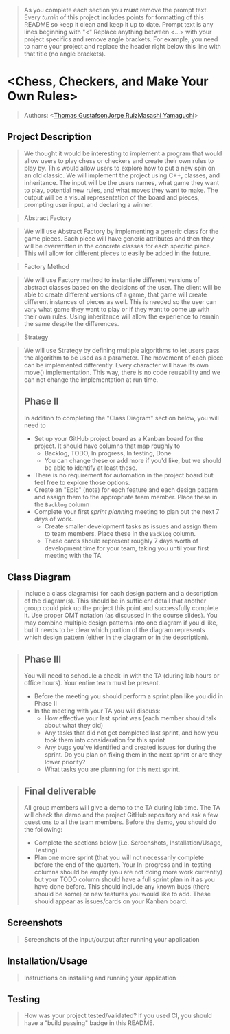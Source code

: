  > As you complete each section you **must** remove the prompt text. Every *turnin* of this project includes points for formatting of this README so keep it clean and keep it up to date. 
 > Prompt text is any lines beginning with "\<"
 > Replace anything between \<...\> with your project specifics and remove angle brackets. For example, you need to name your project and replace the header right below this line with that title (no angle brackets). 
# \<Chess, Checkers, and Make Your Own Rules\>
 
 > Authors: \<[Thomas Gustafson](https://github.com/tgustafson2)[Jorge Ruiz](https://github.com/ruiz-jorge)[Masashi Yamaguchi](https://github.com/myama048)\>
 

## Project Description
 > We thought it would be interesting to implement a program that would allow users to play chess or checkers and create their own rules to play by.  This would allow users to explore how to put a new spin on an old classic. We will implement the project using C++, classes, and inheritance.  The input will be the users names, what game they want to play, potential new rules, and what moves they want to make. The output will be a visual representation of the board and pieces, prompting user input, and declaring a winner.

 > Abstract Factory

 > We will use Abstract Factory by implementing a generic class for the game pieces. Each piece will have generic attributes and then they will be overwritten in the concrete classes for each specific piece. This will allow for different pieces to easily be added in the future.

 > Factory Method

 > We will use Factory method to instantiate different versions of abstract classes based on the decisions of the user.  The client will be able to create different versions of a game, that game will create different instances of pieces as well.  This is needed so the user can vary what game they want to play or if they want to come up with their own rules. Using inheritance will allow the experience to remain the same despite the differences.

 > Strategy

 > We will use Strategy by defining multiple algorithms to let users pass the algorithm to be used as a parameter. The movement of each piece can be implemented differently. Every character will have its own move() implementation. This way, there is no code reusability and we can not change the implementation at run time.
 > ## Phase II
 > In addition to completing the "Class Diagram" section below, you will need to 
 > * Set up your GitHub project board as a Kanban board for the project. It should have columns that map roughly to 
 >   * Backlog, TODO, In progress, In testing, Done
 >   * You can change these or add more if you'd like, but we should be able to identify at least these.
 > * There is no requirement for automation in the project board but feel free to explore those options.
 > * Create an "Epic" (note) for each feature and each design pattern and assign them to the appropriate team member. Place these in the `Backlog` column
 > * Complete your first *sprint planning* meeting to plan out the next 7 days of work.
 >   * Create smaller development tasks as issues and assign them to team members. Place these in the `Backlog` column.
 >   * These cards should represent roughly 7 days worth of development time for your team, taking you until your first meeting with the TA
## Class Diagram
 > Include a class diagram(s) for each design pattern and a description of the diagram(s). This should be in sufficient detail that another group could pick up the project this point and successfully complete it. Use proper OMT notation (as discussed in the course slides). You may combine multiple design patterns into one diagram if you'd like, but it needs to be clear which portion of the diagram represents which design pattern (either in the diagram or in the description). 
 

 
 > ## Phase III
 > You will need to schedule a check-in with the TA (during lab hours or office hours). Your entire team must be present. 
 > * Before the meeting you should perform a sprint plan like you did in Phase II
 > * In the meeting with your TA you will discuss: 
 >   - How effective your last sprint was (each member should talk about what they did)
 >   - Any tasks that did not get completed last sprint, and how you took them into consideration for this sprint
 >   - Any bugs you've identified and created issues for during the sprint. Do you plan on fixing them in the next sprint or are they lower priority?
 >   - What tasks you are planning for this next sprint.

 > ## Final deliverable
 > All group members will give a demo to the TA during lab time. The TA will check the demo and the project GitHub repository and ask a few questions to all the team members. 
 > Before the demo, you should do the following:
 > * Complete the sections below (i.e. Screenshots, Installation/Usage, Testing)
 > * Plan one more sprint (that you will not necessarily complete before the end of the quarter). Your In-progress and In-testing columns should be empty (you are not doing more work currently) but your TODO column should have a full sprint plan in it as you have done before. This should include any known bugs (there should be some) or new features you would like to add. These should appear as issues/cards on your Kanban board. 
 ## Screenshots
 > Screenshots of the input/output after running your application
 ## Installation/Usage
 > Instructions on installing and running your application
 ## Testing
 > How was your project tested/validated? If you used CI, you should have a "build passing" badge in this README.
 
